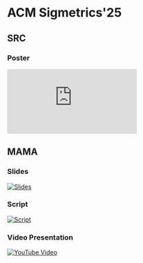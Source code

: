 # ACM Sigmetrics'25

## SRC

### Poster

[![SRC Poster](https://lucaslopes.me/pdfs/src-llf.pdf)](https://lucaslopes.me/pdfs/src-llf.pdf)

## MAMA

### Slides
[![Slides](https://img.shields.io/badge/Google_Slides-View_Here-blue)](https://docs.google.com/presentation/d/1nYv7wgqPsA4pMg9dwSfzyFs9tDoXhqywMjHHQyOpMzA/edit?usp=sharing)

### Script
[![Script](https://img.shields.io/badge/Google_Docs-View_Here-blue)](https://docs.google.com/document/d/15PFKvma5KVqx1pGcdsHfUVemtFMip2XIpWupM0ME868/edit?usp=sharing)

### Video Presentation
[![YouTube Video](https://img.youtube.com/vi/pJjY6SD_wxw/0.jpg)](https://youtu.be/pJjY6SD_wxw)

